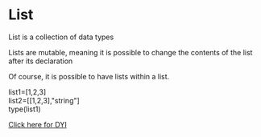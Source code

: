 # List

List is a collection of data types

Lists are mutable, meaning it is possible to change the contents of the list after its declaration

Of course, it is possible to have lists within a list.

list1=[1,2,3]\
list2=[[1,2,3],"string"]\
type(list1)


[Click here for DYI](https://colab.research.google.com/github/pythoncoder100/practice/blob/master/List_Declaration.ipynb)
